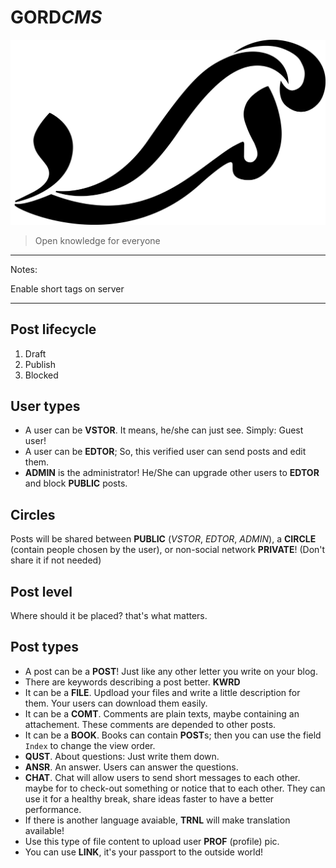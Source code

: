 # **GORD*CMS***
![](Gordarg.png)
> Open knowledge for everyone

------------

Notes:

Enable short tags on server

------------

## Post lifecycle
1. Draft
2. Publish
3. Blocked

## User types
- A user can be **VSTOR**. It means, he/she can just see. Simply: Guest user!
- A user can be **EDTOR**; So, this verified user can send posts and edit them.
- **ADMIN** is the administrator! He/She can upgrade other users to **EDTOR** and block **PUBLIC** posts.

## Circles
Posts will be shared between **PUBLIC** (*VSTOR*, *EDTOR*, *ADMIN*), a **CIRCLE** (contain people chosen by the user), or non-social network **PRIVATE**! (Don't share it if not needed)

## Post level
Where should it be placed? that's what matters.

## Post types
- A post can be a **POST**! Just like any other letter you write on your blog.
- There are keywords describing a post better. **KWRD**
- It can be a **FILE**. Updload your files and write a little description for them. Your users can download them easily.
- It can be a **COMT**. Comments are plain texts, maybe containing an attachement. These comments are depended to other posts.
- It can be a **BOOK**. Books can contain **POST**s; then you can use the field `Index` to change the view order.
- **QUST**. About questions: Just write them down.
- **ANSR**. An answer. Users can answer the questions.
- **CHAT**. Chat will allow users to send short messages to each other. maybe for to check-out something or notice that to each other. They can use it for a healthy break, share ideas faster to have a better performance.
- If there is another language avaiable, **TRNL** will make translation available!
- Use this type of file content to upload user **PROF** (profile) pic.
- You can use **LINK**, it's your passport to the outside world!